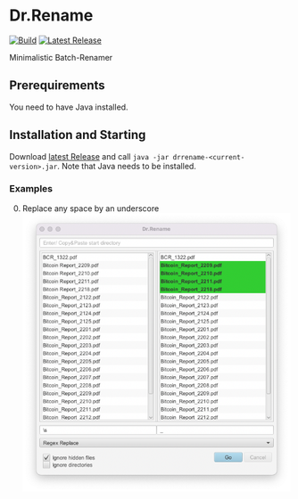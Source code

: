 # Dr.Rename

[![Build](https://github.com/drrename/drrename/actions/workflows/build.yml/badge.svg)](https://github.com/drrename/drrename/actions/workflows/build.yml)
[![Latest Release](https://img.shields.io/github/release/drrename/drrename.svg)](https://github.com/drrename/drrename/releases/latest)

Minimalistic Batch-Renamer

## Prerequirements

You need to have Java installed.

## Installation and Starting

Download [latest Release](https://github.com/drrename/drrename/releases/latest) and call `java -jar drrename-<current-version>.jar`. Note that Java needs to be installed.

### Examples
0. Replace any space by an underscore ![example-replace-space-by-underscore.png](./screens/example-replace-space-by-underscore.png)
